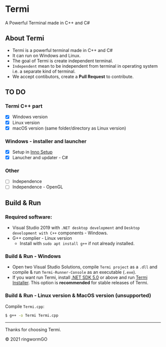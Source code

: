# Termi
A Powerful Terminal made in C++ and C#

## About Termi
- Termi is a powerful terminal made in C++ and C#
- It can run on Windows and Linux.
- The goal of Termi is create independent terminal.
- `Independent` mean to be independent from terminal in operating system i.e. a separate kind of terminal.
- We accept contibutors, create a **Pull Request** to contribute.

## TO DO

### Termi C++ part
- [x] Windows version
- [x] Linux version
- [x] macOS version (same folder/directory as Linux version)

### Windows - installer and launcher

- [x] Setup in [Inno Setup](https://github.com/jrsoftware/issrc)
- [x] Lanucher and updater - C#

### Other

- [ ] Independence
- [ ] Independence - OpenGL

## Build & Run

### Required software:

- Visual Studio 2019 with `.NET desktop development` and `Desktop development with C++` components - Windows.
- G++ complier - Linux version
  - Install with ```sudo apt install g++``` if not already installed.

### Build & Run - Windows
- Open two Visual Studio Solutions, compile `Termi project` as a `.dll` and compile & run `Termi-Runner-Console` as an executable (`.exe`).
- If you want run Termi, install [.NET SDK 5.0](https://dotnet.microsoft.com/en-us/download/dotnet/5.0) or above and run [Termi Installer](https://github.com/ringwormGO-organization/Termi/blob/main/Termi-Windows/Installer/Termi-Installer.exe). This option is **recommended** for stable releases of Termi.

### Build & Run - Linux version & MacOS version (unsupported)
Compile `Termi.cpp`:

```sh
$ g++ -o Termi Termi.cpp
```
____________________________________

Thanks for choosing Termi.

© 2021 ringwormGO
